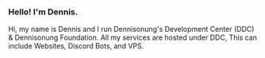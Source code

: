### Hello! I'm Dennis.

<!--
**Dennisonung/Dennisonung** is a ✨ _special_ ✨ repository because its `README.md` (this file) appears on your GitHub profile.

Here are some ideas to get you started:

- 🔭 I’m currently working on ...
- 🌱 I’m currently learning ...
- 👯 I’m looking to collaborate on ...
- 🤔 I’m looking for help with ...
- 💬 Ask me about ...
- 📫 How to reach me: ...
- 😄 Pronouns: ...
- ⚡ Fun fact: ...
-->

Hi, my name is Dennis and I run Dennisonung's Development Center (DDC) & Dennisonung Foundation. All my services are hosted under DDC, This can include Websites, Discord Bots, and VPS.

